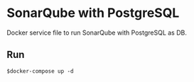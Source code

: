 # SonarQube with PostgreSQL

Docker service file to run SonarQube with PostgreSQL as DB.

## Run 
```
$docker-compose up -d
```
